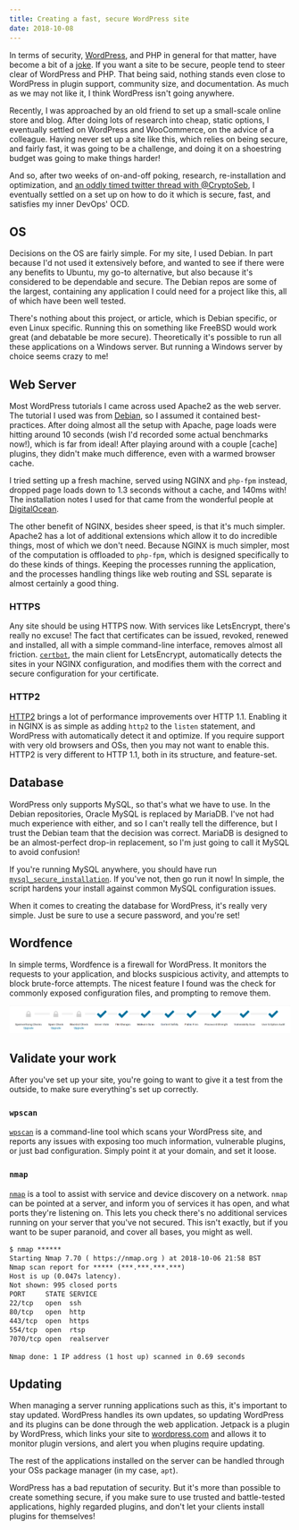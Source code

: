 ```yaml
---
title: Creating a fast, secure WordPress site
date: 2018-10-08
---
```


In terms of security, [WordPress](https://wordpress.org), and PHP in general for that matter, have become a bit of a [joke](https://eev.ee/blog/2012/04/09/php-a-fractal-of-bad-design/). If you want a site to be secure, people tend to steer clear of WordPress and PHP. That being said, nothing stands even close to WordPress in plugin support, community size, and documentation. As much as we may not like it, I think WordPress isn't going anywhere.

Recently, I was approached by an old friend to set up a small-scale online store and blog. After doing lots of research into cheap, static options, I eventually settled on WordPress and WooCommerce, on the advice of a colleague. Having never set up a site like this, which relies on being secure, and fairly fast, it was going to be a challenge, and doing it on a shoestring budget was going to make things harder!

And so, after two weeks of on-and-off poking, research, re-installation and optimization, and [an oddly timed twitter thread with @CryptoSeb](https://twitter.com/CryptoSeb/status/1035611479800721408), I eventually settled on a set up on how to do it which is secure, fast, and satisfies my inner DevOps' OCD.

## OS

Decisions on the OS are fairly simple. For my site, I used Debian. In part because I'd not used it extensively before, and wanted to see if there were any benefits to Ubuntu, my go-to alternative, but also because it's considered to be dependable and secure. The Debian repos are some of the largest, containing any application I could need for a project like this, all of which have been well tested.

There's nothing about this project, or article, which is Debian specific, or even Linux specific. Running this on something like FreeBSD would work great (and debatable be more secure). Theoretically it's possible to run all these applications on a Windows server. But running a Windows server by choice seems crazy to me!

## Web Server

Most WordPress tutorials I came across used Apache2 as the web server. The tutorial I used was from [Debian](https://wiki.debian.org/WordPress), so I assumed it contained best-practices. After doing almost all the setup with Apache, page loads were hitting around 10 seconds (wish I'd recorded some actual benchmarks now!), which is far from ideal! After playing around with a couple [cache] plugins, they didn't make much difference, even with a warmed browser cache.

I tried setting up a fresh machine, served using NGINX and `php-fpm` instead, dropped page loads down to 1.3 seconds without a cache, and 140ms with! The installation notes I used for that came from the wonderful people at [DigitalOcean](https://www.digitalocean.com/community/tutorials/how-to-install-wordpress-with-lemp-on-debian-9).

The other benefit of NGINX, besides sheer speed, is that it's much simpler. Apache2 has a lot of additional extensions which allow it to do incredible things, most of which we don't need. Because NGINX is much simpler, most of the computation is offloaded to `php-fpm`, which is designed specifically to do these kinds of things. Keeping the processes running the application, and the processes handling things like web routing and SSL separate is almost certainly a good thing.

### HTTPS

Any site should be using HTTPS now. With services like LetsEncrypt, there's really no excuse! The fact that certificates can be issued, revoked, renewed and installed, all with a simple command-line interface, removes almost all friction. [`certbot`](https://certbot.eff.org/), the main client for LetsEncrypt, automatically detects the sites in your NGINX configuration, and modifies them with the correct and secure configuration for your certificate.

### HTTP2

[HTTP2](https://http2.github.io/) brings a lot of performance improvements over HTTP 1.1. Enabling it in NGINX is as simple as adding `http2` to the `listen` statement, and WordPress with automatically detect it and optimize. If you require support with very old browsers and OSs, then you may not want to enable this. HTTP2 is very different to HTTP 1.1, both in its structure, and feature-set.

## Database

WordPress only supports MySQL, so that's what we have to use. In the Debian repositories, Oracle MySQL is replaced by MariaDB. I've not had much experience with either, and so I can't really tell the difference, but I trust the Debian team that the decision was correct. MariaDB is designed to be an almost-perfect drop-in replacement, so I'm just going to call it MySQL to avoid confusion!

If you're running MySQL anywhere, you should have run [`mysql_secure_installation`](https://dev.mysql.com/doc/refman/8.0/en/mysql-secure-installation.html). If you've not, then go run it now! In simple, the script hardens your install against common MySQL configuration issues.

When it comes to creating the database for WordPress, it's really very simple. Just be sure to use a secure password, and you're set!

## Wordfence

In simple terms, Wordfence is a firewall for WordPress. It monitors the requests to your application, and blocks suspicious activity, and attempts to block brute-force attempts. The nicest feature I found was the check for commonly exposed configuration files, and prompting to remove them.

![Categories Wordfence protects](wordfence.png)

## Validate your work

After you've set up your site, you're going to want to give it a test from the outside, to make sure everything's set up correctly.

### `wpscan`

[`wpscan`](https://wpscan.org/) is a command-line tool which scans your WordPress site, and reports any issues with exposing too much information, vulnerable plugins, or just bad configuration. Simply point it at your domain, and set it loose.

### `nmap`

[`nmap`](https://nmap.org/) is a tool to assist with service and device discovery on a network. `nmap` can be pointed at a server, and inform you of services it has open, and what ports they're listening on. This lets you check there's no additional services running on your server that you've not secured. This isn't exactly, but if you want to be super paranoid, and cover all bases, you might as well.

```
$ nmap ******
Starting Nmap 7.70 ( https://nmap.org ) at 2018-10-06 21:58 BST
Nmap scan report for ***** (***.***.***.***)
Host is up (0.047s latency).
Not shown: 995 closed ports
PORT     STATE SERVICE
22/tcp   open  ssh
80/tcp   open  http
443/tcp  open  https
554/tcp  open  rtsp
7070/tcp open  realserver

Nmap done: 1 IP address (1 host up) scanned in 0.69 seconds
```

## Updating

When managing a server running applications such as this, it's important to stay updated. WordPress handles its own updates, so updating WordPress and its plugins can be done through the web application. Jetpack is a plugin by WordPress, which links your site to [wordpress.com](https://wordpress.com) and allows it to monitor plugin versions, and alert you when plugins require updating.

The rest of the applications installed on the server can be handled through your OSs package manager (in my case, `apt`).

WordPress has a bad reputation of security. But it's more than possible to create something secure, if you make sure to use trusted and battle-tested applications, highly regarded plugins, and don't let your clients install plugins for themselves!
